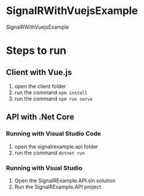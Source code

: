 # SignalRWithVuejsExample
SignalRWithVuejsExample

# Steps to run
## Client with Vue.js

1. open the client folder
2. run the command `npm install`
3. run the command `npm run serve`

## API with .Net Core

### Running with Visual Studio Code
1. open the signalrexample.api folder
2. run the command `dotnet run`

### Running with Vsual Studio
1. Open the SignalRExample.API.sln solution
2. Run the SignalRExample.API project